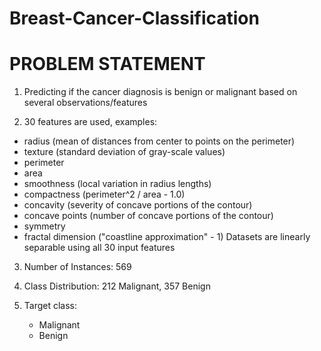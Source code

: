 # Breast-Cancer-Classification

# PROBLEM STATEMENT

1. Predicting if the cancer diagnosis is benign or malignant based on several observations/features

2. 30 features are used, examples:

  - radius (mean of distances from center to points on the perimeter)
  - texture (standard deviation of gray-scale values)
  - perimeter
  - area
  - smoothness (local variation in radius lengths)
  - compactness (perimeter^2 / area - 1.0)
  - concavity (severity of concave portions of the contour)
  - concave points (number of concave portions of the contour)
  - symmetry 
  - fractal dimension ("coastline approximation" - 1)
Datasets are linearly separable using all 30 input features

3. Number of Instances: 569

4. Class Distribution: 212 Malignant, 357 Benign

5. Target class:

   - Malignant
   - Benign
